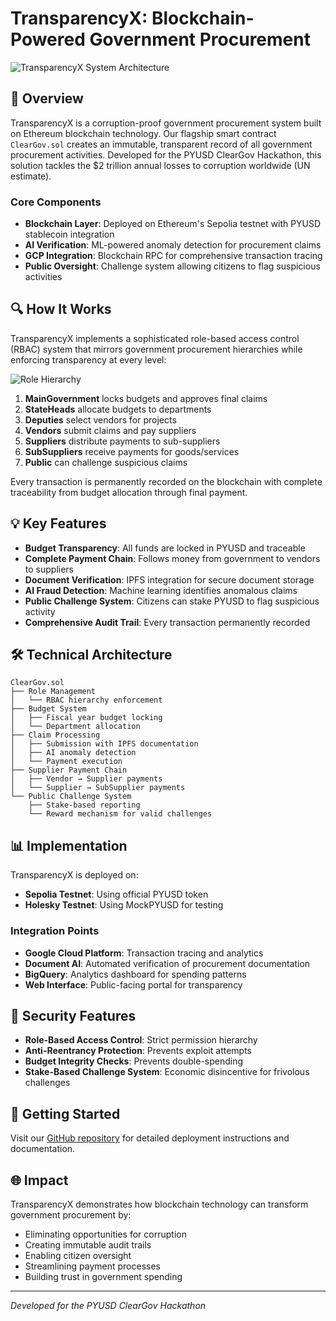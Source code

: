 # TransparencyX: Blockchain-Powered Government Procurement

![TransparencyX System Architecture](![Blockchain](demo/images/blockchain.png)
)

## 🌟 Overview

TransparencyX is a corruption-proof government procurement system built on Ethereum blockchain technology. Our flagship smart contract `ClearGov.sol` creates an immutable, transparent record of all government procurement activities. Developed for the PYUSD ClearGov Hackathon, this solution tackles the $2 trillion annual losses to corruption worldwide (UN estimate).

### Core Components

- **Blockchain Layer**: Deployed on Ethereum's Sepolia testnet with PYUSD stablecoin integration
- **AI Verification**: ML-powered anomaly detection for procurement claims
- **GCP Integration**: Blockchain RPC for comprehensive transaction tracing
- **Public Oversight**: Challenge system allowing citizens to flag suspicious activities

## 🔍 How It Works

TransparencyX implements a sophisticated role-based access control (RBAC) system that mirrors government procurement hierarchies while enforcing transparency at every level:

![Role Hierarchy](![Blockchain]demo/images/controlsystem.png)

1. **MainGovernment** locks budgets and approves final claims
2. **StateHeads** allocate budgets to departments
3. **Deputies** select vendors for projects
4. **Vendors** submit claims and pay suppliers
5. **Suppliers** distribute payments to sub-suppliers
6. **SubSuppliers** receive payments for goods/services
7. **Public** can challenge suspicious claims

Every transaction is permanently recorded on the blockchain with complete traceability from budget allocation through final payment.

## 💡 Key Features

- **Budget Transparency**: All funds are locked in PYUSD and traceable
- **Complete Payment Chain**: Follows money from government to vendors to suppliers
- **Document Verification**: IPFS integration for secure document storage
- **AI Fraud Detection**: Machine learning identifies anomalous claims
- **Public Challenge System**: Citizens can stake PYUSD to flag suspicious activity
- **Comprehensive Audit Trail**: Every transaction permanently recorded

## 🛠️ Technical Architecture

```
ClearGov.sol
├── Role Management
│   └── RBAC hierarchy enforcement
├── Budget System
│   ├── Fiscal year budget locking  
│   └── Department allocation
├── Claim Processing
│   ├── Submission with IPFS documentation
│   ├── AI anomaly detection
│   └── Payment execution
├── Supplier Payment Chain
│   ├── Vendor → Supplier payments
│   └── Supplier → SubSupplier payments
└── Public Challenge System
    ├── Stake-based reporting
    └── Reward mechanism for valid challenges
```

## 📊 Implementation



TransparencyX is deployed on:
- **Sepolia Testnet**: Using official PYUSD token
- **Holesky Testnet**: Using MockPYUSD for testing

### Integration Points

- **Google Cloud Platform**: Transaction tracing and analytics
- **Document AI**: Automated verification of procurement documentation
- **BigQuery**: Analytics dashboard for spending patterns
- **Web Interface**: Public-facing portal for transparency

## 🔐 Security Features

- **Role-Based Access Control**: Strict permission hierarchy
- **Anti-Reentrancy Protection**: Prevents exploit attempts
- **Budget Integrity Checks**: Prevents double-spending
- **Stake-Based Challenge System**: Economic disincentive for frivolous challenges

## 🚀 Getting Started

Visit our [GitHub repository](https://github.com/nikhlu07/transparencyx) for detailed deployment instructions and documentation.

## 🌐 Impact

TransparencyX demonstrates how blockchain technology can transform government procurement by:

- Eliminating opportunities for corruption
- Creating immutable audit trails
- Enabling citizen oversight
- Streamlining payment processes
- Building trust in government spending

---

*Developed for the PYUSD ClearGov Hackathon*

